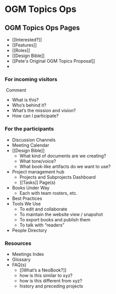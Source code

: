 # OGM Topics Ops

## OGM Topics Ops Pages

- [[Interested?]]
- [[Features]]
- [[Roles]]
- [[Design Bible]]
- [[Pete's Original OGM Topics Proposal]]
- 

### For incoming visitors

 Comment

-   What is this?
-   Who’s behind it?
-   What’s the mission and vision?
-   How can I participate?

### For the participants

-   Discussion Channels
-   Meeting Calendar
-   [[Design Bible]]
    -   What kind of documents are we creating?
    -   What tone/voice?
    -   What book-like artifacts do we want to use?
-   Project management hub
    -   Projects and Subprojects Dashboard
    -   [[Tasks]] Page(s)
-   Books Under Way
    -   Each with team rosters, etc.
-   Best Practices
-   Tools We Use
    -   To edit and collaborate
    -   To maintain the website view / snapshot
    -   To export books and publish them
    -   To talk with “readers”
-   People Directory

### Resources

-   Meetings Index
-   Glossary
-   FAQ(s)
    -   [[What’s a NeoBook?]]
    -   how is this similar to xyz?
    -   how is this different from xyz?
    -   history and preceding projects